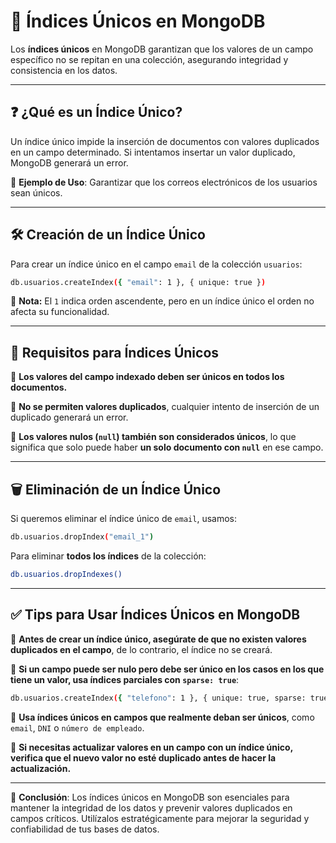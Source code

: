 # 🔑 Índices Únicos en MongoDB

Los **índices únicos** en MongoDB garantizan que los valores de un campo específico no se repitan en una colección, asegurando integridad y consistencia en los datos.

---

## ❓ ¿Qué es un Índice Único?
Un índice único impide la inserción de documentos con valores duplicados en un campo determinado. Si intentamos insertar un valor duplicado, MongoDB generará un error.

📌 **Ejemplo de Uso**: Garantizar que los correos electrónicos de los usuarios sean únicos.

---

## 🛠️ Creación de un Índice Único
Para crear un índice único en el campo `email` de la colección `usuarios`:
```bash
db.usuarios.createIndex({ "email": 1 }, { unique: true })
```
📌 **Nota:** El `1` indica orden ascendente, pero en un índice único el orden no afecta su funcionalidad.

---

## 🚨 Requisitos para Índices Únicos

🔹 **Los valores del campo indexado deben ser únicos en todos los documentos.**

🔹 **No se permiten valores duplicados**, cualquier intento de inserción de un duplicado generará un error.

🔹 **Los valores nulos (`null`) también son considerados únicos**, lo que significa que solo puede haber **un solo documento con `null`** en ese campo.

---

## 🗑️ Eliminación de un Índice Único
Si queremos eliminar el índice único de `email`, usamos:
```bash
db.usuarios.dropIndex("email_1")
```
Para eliminar **todos los índices** de la colección:
```bash
db.usuarios.dropIndexes()
```

---

## ✅ Tips para Usar Índices Únicos en MongoDB

🔹 **Antes de crear un índice único, asegúrate de que no existen valores duplicados en el campo**, de lo contrario, el índice no se creará.

🔹 **Si un campo puede ser nulo pero debe ser único en los casos en los que tiene un valor, usa índices parciales con `sparse: true`**:
```bash
db.usuarios.createIndex({ "telefono": 1 }, { unique: true, sparse: true })
```

🔹 **Usa índices únicos en campos que realmente deban ser únicos**, como `email`, `DNI` o `número de empleado`.

🔹 **Si necesitas actualizar valores en un campo con un índice único, verifica que el nuevo valor no esté duplicado antes de hacer la actualización.**

---
🚀 **Conclusión**: Los índices únicos en MongoDB son esenciales para mantener la integridad de los datos y prevenir valores duplicados en campos críticos. Utilízalos estratégicamente para mejorar la seguridad y confiabilidad de tus bases de datos.

